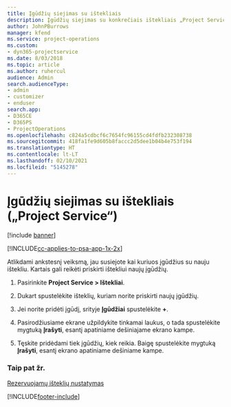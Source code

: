 ```yaml
---
title: Įgūdžių siejimas su ištekliais
description: Įgūdžių siejimas su konkrečiais ištekliais „Project Service“
author: JohnPBurrows
manager: kfend
ms.service: project-operations
ms.custom:
- dyn365-projectservice
ms.date: 8/03/2018
ms.topic: article
ms.author: ruhercul
audience: Admin
search.audienceType:
- admin
- customizer
- enduser
search.app:
- D365CE
- D365PS
- ProjectOperations
ms.openlocfilehash: c824a5cdbcf6c7654fc96155cd4fdfb232308738
ms.sourcegitcommit: 418fa1fe9d605b8faccc2d5dee1b04b4e753f194
ms.translationtype: HT
ms.contentlocale: lt-LT
ms.lasthandoff: 02/10/2021
ms.locfileid: "5145278"
---
```

# <a name="associate-skills-with-resources-project-service"></a>Įgūdžių siejimas su ištekliais („Project Service“)

[!include [banner](../includes/psa-now-project-operations.md)]

[!INCLUDE[cc-applies-to-psa-app-1x-2x](../includes/cc-applies-to-psa-app-1x-2x.md)]

Atlikdami ankstesnį veiksmą, jau susiejote kai kuriuos įgūdžius su nauju ištekliu. Kartais gali reikėti priskirti ištekliui naujų įgūdžių.  
  
1.  Pasirinkite **Project Service > Ištekliai**.  
  
2.  Dukart spustelėkite išteklių, kuriam norite priskirti naujų įgūdžių.  
  
3.  Jei norite pridėti įgūdį, srityje **Įgūdžiai** spustelėkite **+**.  
  
4.  Pasirodžiusiame ekrane užpildykite tinkamai laukus, o tada spustelėkite mygtuką **Įrašyti**, esantį apatiniame dešiniajame ekrano kampe.  
  
5.  Tęskite pridėdami tiek įgūdžių, kiek reikia. Baigę spustelėkite mygtuką **Įrašyti**, esantį ekrano apatiniame dešiniame kampe.  
  
### <a name="see-also"></a>Taip pat žr.  
 [Rezervuojamų išteklių nustatymas](../psa/set-up-resources.md)


[!INCLUDE[footer-include](../includes/footer-banner.md)]